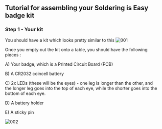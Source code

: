 ## Tutorial for assembling your Soldering is Easy badge kit ##

### Step 1 - Your kit

You should have a kit which looks pretty similar to this
![001]

Once you empty out the kit onto a table, you should have the following pieces :

A) Your badge, which is a Printed Circuit Board (PCB)

B) A CR2032 coincell battery

C) 2x LEDs (these will be the eyes) - one leg is longer than the other, and the longer leg goes into the top of each eye, while the shorter goes into the bottom of each eye.

D) A battery holder

E) A sticky pin

![002]



[001]: https://raw.github.com/Cyberlane/Soldering-is-easy/master/img/001.jpg
[002]: https://raw.github.com/Cyberlane/Soldering-is-easy/master/img/002.jpg
[003]: https://raw.github.com/Cyberlane/Soldering-is-easy/master/img/003.jpg
[004]: https://raw.github.com/Cyberlane/Soldering-is-easy/master/img/004.jpg
[005]: https://raw.github.com/Cyberlane/Soldering-is-easy/master/img/005.jpg
[006]: https://raw.github.com/Cyberlane/Soldering-is-easy/master/img/006.jpg
[007]: https://raw.github.com/Cyberlane/Soldering-is-easy/master/img/007.jpg
[008]: https://raw.github.com/Cyberlane/Soldering-is-easy/master/img/008.jpg
[009]: https://raw.github.com/Cyberlane/Soldering-is-easy/master/img/009.jpg
[010]: https://raw.github.com/Cyberlane/Soldering-is-easy/master/img/010.jpg
[011]: https://raw.github.com/Cyberlane/Soldering-is-easy/master/img/011.jpg
[012]: https://raw.github.com/Cyberlane/Soldering-is-easy/master/img/012.jpg
[013]: https://raw.github.com/Cyberlane/Soldering-is-easy/master/img/013.jpg
[014]: https://raw.github.com/Cyberlane/Soldering-is-easy/master/img/014.jpg
[015]: https://raw.github.com/Cyberlane/Soldering-is-easy/master/img/015.jpg
[016]: https://raw.github.com/Cyberlane/Soldering-is-easy/master/img/016.jpg
[017]: https://raw.github.com/Cyberlane/Soldering-is-easy/master/img/017.jpg
[018]: https://raw.github.com/Cyberlane/Soldering-is-easy/master/img/018.jpg
[019]: https://raw.github.com/Cyberlane/Soldering-is-easy/master/img/019.jpg